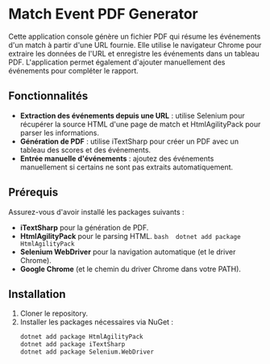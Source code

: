 # Match Event PDF Generator

Cette application console génère un fichier PDF qui résume les événements d'un match à partir d'une URL fournie. Elle utilise le navigateur Chrome pour extraire les données de l'URL et enregistre les événements dans un tableau PDF. L'application permet également d'ajouter manuellement des événements pour compléter le rapport.

## Fonctionnalités

- **Extraction des événements depuis une URL** : utilise Selenium pour récupérer la source HTML d'une page de match et HtmlAgilityPack pour parser les informations.
- **Génération de PDF** : utilise iTextSharp pour créer un PDF avec un tableau des scores et des événements.
- **Entrée manuelle d'événements** : ajoutez des événements manuellement si certains ne sont pas extraits automatiquement.

## Prérequis

Assurez-vous d'avoir installé les packages suivants :

- **iTextSharp** pour la génération de PDF.
- **HtmlAgilityPack** pour le parsing HTML. ```bash  dotnet add package HtmlAgilityPack ```
- **Selenium WebDriver** pour la navigation automatique (et le driver Chrome).
- **Google Chrome** (et le chemin du driver Chrome dans votre PATH).

## Installation

1. Cloner le repository.
2. Installer les packages nécessaires via NuGet :
   ```bash
   dotnet add package HtmlAgilityPack
   dotnet add package iTextSharp
   dotnet add package Selenium.WebDriver
